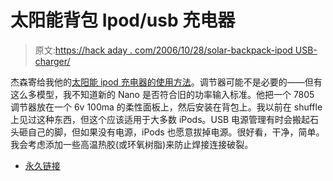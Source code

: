 # 太阳能背包 Ipod/usb 充电器

> 原文:[https://hack aday . com/2006/10/28/solar-backpack-ipod USB-charger/](https://hackaday.com/2006/10/28/solar-backpack-ipodusb-charger/)

杰森寄给我他的[太阳能 ipod 充电器的使用方法](http://yosemiteoutside.com/m/Blogs/02EA4A6B-8893-4F3E-87A8-C1E4B24C3AAB.html)。调节器可能不是必要的——但有这么多模型，我不知道新的 Nano 是否符合旧的功率输入标准。他把一个 7805 调节器放在一个 6v 100ma 的柔性面板上，然后安装在背包上。我以前在 shuffle 上见过这种东西，但这个应该适用于大多数 iPods。USB 电源管理有时会搬起石头砸自己的脚，但如果没有电源，iPods 也愿意拔掉电源。很好看，干净，简单。我会考虑添加一些高温热胶(或环氧树脂)来防止焊接连接破裂。

*   [永久链接](http://yosemiteoutside.com/m/Blogs/02EA4A6B-8893-4F3E-87A8-C1E4B24C3AAB.html)